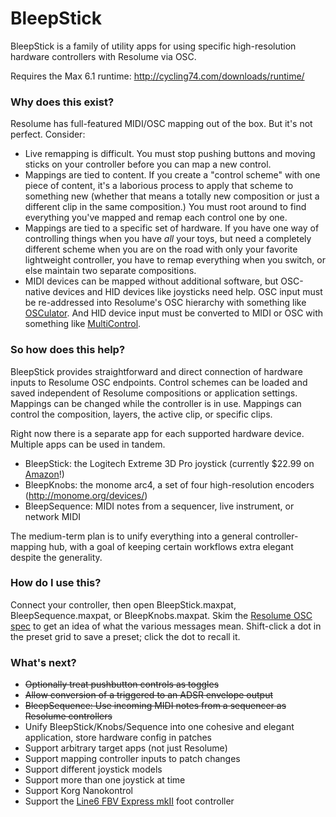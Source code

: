 BleepStick
==========

BleepStick is a family of utility apps for using specific high-resolution hardware controllers with Resolume via OSC.

Requires the Max 6.1 runtime:
http://cycling74.com/downloads/runtime/

### Why does this exist?

Resolume has full-featured MIDI/OSC mapping out of the box. But it's not perfect. Consider:

- Live remapping is difficult. You must stop pushing buttons and moving sticks on your controller before you can map
a new control. 
- Mappings are tied to content. If you create a "control scheme" with one piece of content, it's a laborious process
to apply that scheme to something new (whether that means a totally new composition or just a different clip 
in the same composition.) You must root around to find everything you've mapped and remap
each control one by one.
- Mappings are tied to a specific set of hardware. If you have one way of controlling things when you have _all_ your toys,
but need a completely different scheme when you are on the road with only your favorite lightweight controller, you 
have to remap everything when you switch, or else maintain two separate compositions.
- MIDI devices can be mapped without additional software, but OSC-native devices and HID devices like joysticks need 
help. OSC input must be re-addressed into Resolume's OSC hierarchy with something like [OSCulator][1]. And HID device 
input must be converted to MIDI or OSC with something like [MultiControl][2].

### So how does this help?

BleepStick provides straightforward and direct connection of hardware inputs to Resolume OSC endpoints. Control schemes 
can be loaded and saved independent of Resolume compositions or application settings. Mappings can be changed while the
controller is in use. Mappings can control the composition, layers, the active clip, or specific clips.

Right now there is a separate app for each supported hardware device. Multiple apps can be used in tandem. 

- BleepStick: the Logitech Extreme 3D Pro joystick (currently $22.99 on [Amazon][3]!)
- BleepKnobs: the monome arc4, a set of four high-resolution encoders (http://monome.org/devices/)
- BleepSequence: MIDI notes from a sequencer, live instrument, or network MIDI

The medium-term plan is to unify everything into a general controller-mapping hub, with a goal of keeping certain workflows extra elegant despite the generality.

### How do I use this?

Connect your controller, then open BleepStick.maxpat, BleepSequence.maxpat, or BleepKnobs.maxpat. Skim the [Resolume OSC spec][0] to get an idea of what the various messages mean. Shift-click a dot in the preset grid to save a preset; click the dot to recall it.

### What's next?

- ~~Optionally treat pushbutton controls as toggles~~
- ~~Allow conversion of a triggered to an ADSR envelope output~~
- ~~BleepSequence: Use incoming MIDI notes from a sequencer as Resolume controllers~~
- Unify BleepStick/Knobs/Sequence into one cohesive and elegant application, store hardware config in patches
- Support arbitrary target apps (not just Resolume)
- Support mapping controller inputs to patch changes
- Support different joystick models
- Support more than one joystick at time
- Support Korg Nanokontrol
- Support the [Line6 FBV Express mkII][4] foot controller

[0]: http://resolume.com/manual/en/r4/controlling#open_sound_control_osc
[1]: http://www.osculator.net/ 
[2]: http://www.uio.no/english/research/groups/fourms/software/MultiControl/
[3]: http://www.amazon.com/Logitech-Extreme-Joystick-Silver-Black/dp/B00009OY9U
[4]: http://www.amazon.com/Line-FBV-Express-4-button-Controller/dp/B002GYWBKU
